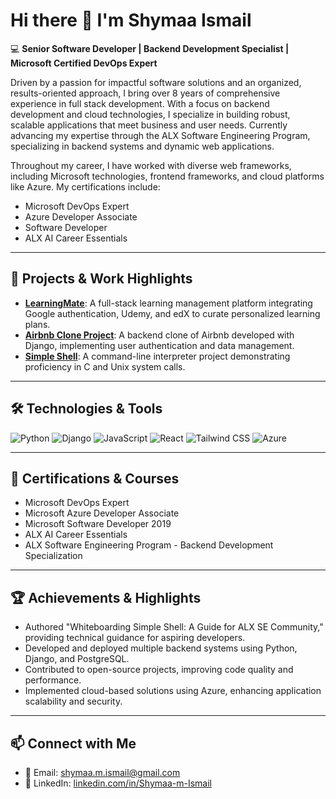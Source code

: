 # Hi there 👋 I'm Shymaa Ismail

💻 **Senior Software Developer | Backend Development Specialist | Microsoft Certified DevOps Expert**

Driven by a passion for impactful software solutions and an organized, results-oriented approach, I bring over 8 years of comprehensive experience in full stack development. With a focus on backend development and cloud technologies, I specialize in building robust, scalable applications that meet business and user needs. Currently advancing my expertise through the ALX Software Engineering Program, specializing in backend systems and dynamic web applications.

Throughout my career, I have worked with diverse web frameworks, including Microsoft technologies, frontend frameworks, and cloud platforms like Azure. My certifications include:

* Microsoft DevOps Expert
* Azure Developer Associate
* Software Developer
* ALX AI Career Essentials

---

## 🚀 Projects & Work Highlights

* [**LearningMate**](https://github.com/ShymaaIsmail/learningmate-spa): A full-stack learning management platform integrating Google authentication, Udemy, and edX to curate personalized learning plans.
* [**Airbnb Clone Project**](https://github.com/ShymaaIsmail/airbnb-clone-project): A backend clone of Airbnb developed with Django, implementing user authentication and data management.
* [**Simple Shell**](https://github.com/ShymaaIsmail/simple_shell): A command-line interpreter project demonstrating proficiency in C and Unix system calls.

---

## 🛠️ Technologies & Tools

![Python](https://img.shields.io/badge/-Python-3776AB?style=flat-square\&logo=python\&logoColor=white)
![Django](https://img.shields.io/badge/-Django-092E20?style=flat-square\&logo=django\&logoColor=white)
![JavaScript](https://img.shields.io/badge/-JavaScript-F7DF1E?style=flat-square\&logo=javascript\&logoColor=black)
![React](https://img.shields.io/badge/-React-61DAFB?style=flat-square\&logo=react\&logoColor=black)
![Tailwind CSS](https://img.shields.io/badge/-TailwindCSS-38B2AC?style=flat-square\&logo=tailwind-css\&logoColor=white)
![Azure](https://img.shields.io/badge/-Azure-0078D4?style=flat-square\&logo=microsoft-azure\&logoColor=white)

---

## 📜 Certifications & Courses

* Microsoft DevOps Expert
* Microsoft Azure Developer Associate
* Microsoft Software Developer 2019
* ALX AI Career Essentials
* ALX Software Engineering Program - Backend Development Specialization

---

## 🏆 Achievements & Highlights

* Authored "Whiteboarding Simple Shell: A Guide for ALX SE Community," providing technical guidance for aspiring developers.
* Developed and deployed multiple backend systems using Python, Django, and PostgreSQL.
* Contributed to open-source projects, improving code quality and performance.
* Implemented cloud-based solutions using Azure, enhancing application scalability and security.

---

## 📫 Connect with Me

* 📧 Email: [shymaa.m.ismail@gmail.com](mailto:shymaa.m.ismail@gmail.com)
* 💼 LinkedIn: [linkedin.com/in/Shymaa-m-Ismail](https://linkedin.com/in/Shymaa-m-Ismail)
